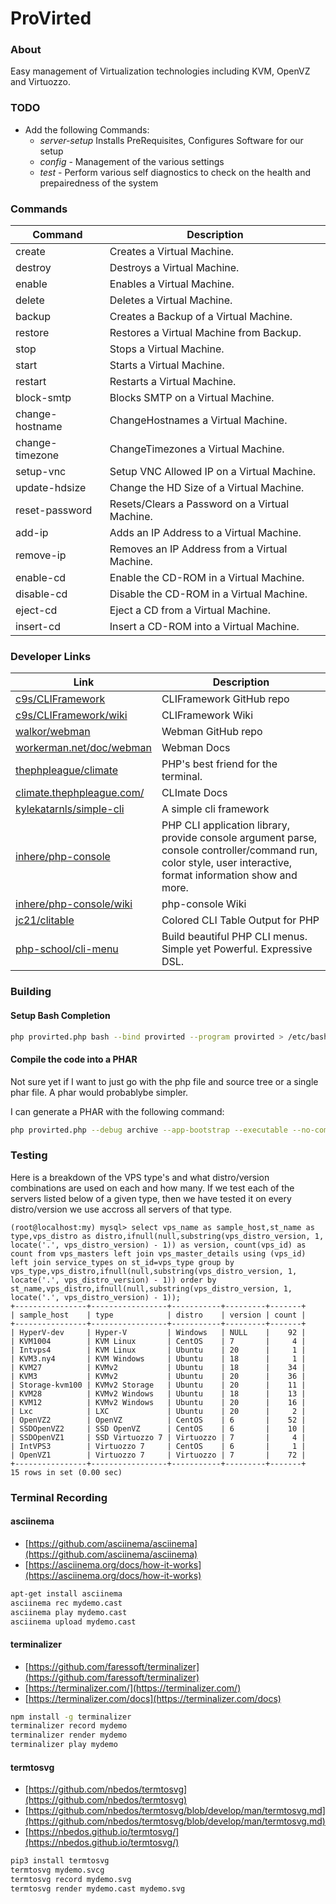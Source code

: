 # ProVirted

### About

Easy management of Virtualization technologies including KVM, OpenVZ and Virtuozzo.

### TODO

* Add the following Commands:
  * _server-setup_ Installs PreRequisites, Configures Software for our setup
  * _config_ - Management of the various settings
  * _test_ - Perform various self diagnostics to check on the health and prepairedness of the system

### Commands

| Command | Description |
| ------- | ----------- |
| create | Creates a Virtual Machine. |
| destroy | Destroys a Virtual Machine. |
| enable | Enables a Virtual Machine. |
| delete | Deletes a Virtual Machine. |
| backup | Creates a Backup of a Virtual Machine. |
| restore | Restores a Virtual Machine from Backup. |
| stop | Stops a Virtual Machine. |
| start | Starts a Virtual Machine. |
| restart | Restarts a Virtual Machine. |
| block-smtp | Blocks SMTP on a Virtual Machine. |
| change-hostname | ChangeHostnames a Virtual Machine. |
| change-timezone | ChangeTimezones a Virtual Machine. |
| setup-vnc | Setup VNC Allowed IP on a Virtual Machine. |
| update-hdsize | Change the HD Size of a Virtual Machine. |
| reset-password | Resets/Clears a Password on a Virtual Machine. |
| add-ip | Adds an IP Address to a Virtual Machine. |
| remove-ip | Removes an IP Address from a Virtual Machine. |
| enable-cd | Enable the CD-ROM in a Virtual Machine. |
| disable-cd | Disable the CD-ROM in a Virtual Machine. |
| eject-cd | Eject a CD from a Virtual Machine. |
| insert-cd | Insert a CD-ROM into a Virtual Machine. |

### Developer Links

| Link | Description |
| ---- | ----------- |
| [c9s/CLIFramework](https://github.com/c9s/CLIFramework) | CLIFramework GitHub repo |
| [c9s/CLIFramework/wiki](https://github.com/c9s/CLIFramework/wiki) | CLIFramework Wiki |
| [walkor/webman](https://github.com/walkor/webman) | Webman GitHub repo |
| [workerman.net/doc/webman](https://www.workerman.net/doc/webman) | Webman Docs |
| [thephpleague/climate](https://github.com/thephpleague/climate) | PHP's best friend for the terminal. |
| [climate.thephpleague.com/](https://climate.thephpleague.com/) | CLImate Docs |
| [kylekatarnls/simple-cli](https://github.com/kylekatarnls/simple-cli) | A simple cli framework |
| [inhere/php-console](https://github.com/inhere/php-console) | PHP CLI application library, provide console argument parse, console controller/command run, color style, user interactive, format information show and more. |
| [inhere/php-console/wiki](https://github.com/inhere/php-console/wiki) | php-console Wiki |
| [jc21/clitable](https://github.com/jc21/clitable) | Colored CLI Table Output for PHP |
| [php-school/cli-menu](https://github.com/php-school/cli-menu) | Build beautiful PHP CLI menus. Simple yet Powerful. Expressive DSL. |


### Building

#### Setup Bash Completion

```bash
php provirted.php bash --bind provirted --program provirted > /etc/bash_completion.d/provirted
```

#### Compile the code into a PHAR

Not sure yet if I want to just go with the php file and source tree or a single phar file.  A phar would probablybe simpler.

I can generate a PHAR with the following command:
```bash
php provirted.php --debug archive --app-bootstrap --executable --no-compress provirted.phar
```

### Testing

Here is a breakdown of the VPS type's and what distro/version combinations are used on each and how many. If we test each of the servers listed below of a given type, then we have tested it on every distro/version we use accross all servers of that type.

```mysql
(root@localhost:my) mysql> select vps_name as sample_host,st_name as type,vps_distro as distro,ifnull(null,substring(vps_distro_version, 1, locate('.', vps_distro_version) - 1)) as version, count(vps_id) as count from vps_masters left join vps_master_details using (vps_id)
left join service_types on st_id=vps_type group by vps_type,vps_distro,ifnull(null,substring(vps_distro_version, 1, locate('.', vps_distro_version) - 1)) order by st_name,vps_distro,ifnull(null,substring(vps_distro_version, 1, locate('.', vps_distro_version) - 1));
+----------------+-----------------+-----------+---------+-------+
| sample_host    | type            | distro    | version | count |
+----------------+-----------------+-----------+---------+-------+
| HyperV-dev     | Hyper-V         | Windows   | NULL    |    92 |
| KVM1004        | KVM Linux       | CentOS    | 7       |     4 |
| Intvps4        | KVM Linux       | Ubuntu    | 20      |     1 |
| KVM3.ny4       | KVM Windows     | Ubuntu    | 18      |     1 |
| KVM27          | KVMv2           | Ubuntu    | 18      |    34 |
| KVM3           | KVMv2           | Ubuntu    | 20      |    36 |
| Storage-kvm100 | KVMv2 Storage   | Ubuntu    | 20      |    11 |
| KVM28          | KVMv2 Windows   | Ubuntu    | 18      |    13 |
| KVM12          | KVMv2 Windows   | Ubuntu    | 20      |    16 |
| Lxc            | LXC             | Ubuntu    | 20      |     2 |
| OpenVZ2        | OpenVZ          | CentOS    | 6       |    52 |
| SSDOpenVZ2     | SSD OpenVZ      | CentOS    | 6       |    10 |
| SSDOpenVZ1     | SSD Virtuozzo 7 | Virtuozzo | 7       |     4 |
| IntVPS3        | Virtuozzo 7     | CentOS    | 6       |     1 |
| OpenVZ1        | Virtuozzo 7     | Virtuozzo | 7       |    72 |
+----------------+-----------------+-----------+---------+-------+
15 rows in set (0.00 sec)
```

### Terminal Recording

#### asciinema

* [https://github.com/asciinema/asciinema](https://github.com/asciinema/asciinema)
* [https://asciinema.org/docs/how-it-works](https://asciinema.org/docs/how-it-works)

```bash
apt-get install asciinema
asciinema rec mydemo.cast
asciinema play mydemo.cast
asciinema upload mydemo.cast
```

#### terminalizer

* [https://github.com/faressoft/terminalizer](https://github.com/faressoft/terminalizer)
* [https://terminalizer.com/](https://terminalizer.com/)
* [https://terminalizer.com/docs](https://terminalizer.com/docs)

```bash
npm install -g terminalizer
terminalizer record mydemo
terminalizer render mydemo
terminalizer play mydemo
```

#### termtosvg

* [https://github.com/nbedos/termtosvg](https://github.com/nbedos/termtosvg)
* [https://github.com/nbedos/termtosvg/blob/develop/man/termtosvg.md](https://github.com/nbedos/termtosvg/blob/develop/man/termtosvg.md)
* [https://nbedos.github.io/termtosvg/](https://nbedos.github.io/termtosvg/)

```bash
pip3 install termtosvg
termtosvg mydemo.svcg
termtosvg record mydemo.svg
termtosvg render mydemo.cast mydemo.svg
```


